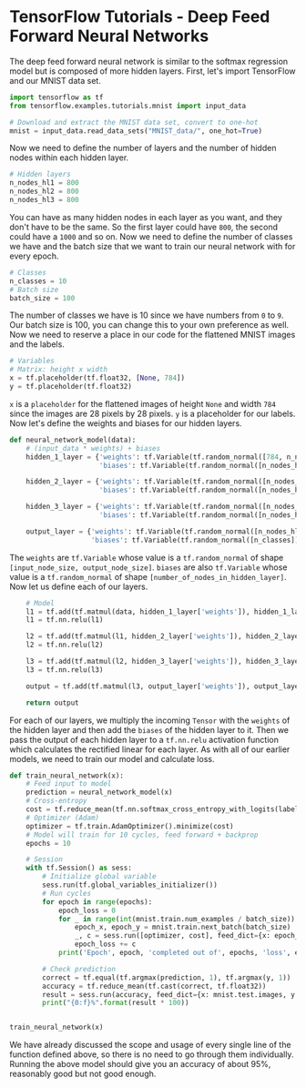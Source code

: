 # TensorFlow Tutorials - Deep Feed Forward Neural Networks

The deep feed forward neural network is similar to the softmax regression model but is composed of more hidden layers. First, let's import TensorFlow and our MNIST data set.

```python
import tensorflow as tf
from tensorflow.examples.tutorials.mnist import input_data

# Download and extract the MNIST data set, convert to one-hot
mnist = input_data.read_data_sets("MNIST_data/", one_hot=True)
```

Now we need to define the number of layers and the number of hidden nodes within each hidden layer. 

```python
# Hidden layers
n_nodes_hl1 = 800
n_nodes_hl2 = 800
n_nodes_hl3 = 800
```

You can have as many hidden nodes in each layer as you want, and they don't have to be the same. So the first layer could have `800`, the second could have a `1000` and so on. Now we need to define the number of classes we have and the batch size that we want to train our neural network with for every epoch.

```python
# Classes
n_classes = 10
# Batch size
batch_size = 100
```

The number of classes we have is 10 since we have numbers from `0` to `9`. Our batch size is 100, you can change this to your own preference as well. Now we need to reserve a place in our code for the flattened MNIST images and the labels.

```python
# Variables
# Matrix: height x width
x = tf.placeholder(tf.float32, [None, 784])
y = tf.placeholder(tf.float32)
```

`x` is a `placeholder` for the flattened images of height `None` and width `784` since the images are 28 pixels by 28 pixels. `y` is a placeholder for our labels. Now let's define the weights and biases for our hidden layers. 

```python
def neural_network_model(data):
    # (input_data * weights) + biases
    hidden_1_layer = {'weights': tf.Variable(tf.random_normal([784, n_nodes_hl1])),
                      'biases': tf.Variable(tf.random_normal([n_nodes_hl1]))}

    hidden_2_layer = {'weights': tf.Variable(tf.random_normal([n_nodes_hl1, n_nodes_hl2])),
                      'biases': tf.Variable(tf.random_normal([n_nodes_hl2]))}

    hidden_3_layer = {'weights': tf.Variable(tf.random_normal([n_nodes_hl2, n_nodes_hl3])),
                      'biases': tf.Variable(tf.random_normal([n_nodes_hl3]))}

    output_layer = {'weights': tf.Variable(tf.random_normal([n_nodes_hl3, n_classes])),
                    'biases': tf.Variable(tf.random_normal([n_classes]))}
```

The `weights` are `tf.Variable` whose value is a `tf.random_normal` of shape `[input_node_size, output_node_size]`. `biases` are also `tf.Variable` whose value is a `tf.random_normal` of shape `[number_of_nodes_in_hidden_layer]`. Now let us define each of our layers.

```python
    # Model
    l1 = tf.add(tf.matmul(data, hidden_1_layer['weights']), hidden_1_layer['biases'])
    l1 = tf.nn.relu(l1)

    l2 = tf.add(tf.matmul(l1, hidden_2_layer['weights']), hidden_2_layer['biases'])
    l2 = tf.nn.relu(l2)

    l3 = tf.add(tf.matmul(l2, hidden_3_layer['weights']), hidden_3_layer['biases'])
    l3 = tf.nn.relu(l3)

    output = tf.add(tf.matmul(l3, output_layer['weights']), output_layer['biases'])

    return output
```

For each of our layers, we multiply the incoming `Tensor` with the `weights` of the hidden layer and then add the `biases` of the hidden layer to it. Then we pass the output of each hidden layer to a `tf.nn.relu` activation function which calculates the rectified linear for each layer. As with all of our earlier models, we need to train our model and calculate loss. 

```python
def train_neural_network(x):
    # Feed input to model
    prediction = neural_network_model(x)
    # Cross-entropy
    cost = tf.reduce_mean(tf.nn.softmax_cross_entropy_with_logits(labels=y, logits=prediction))
    # Optimizer (Adam)
    optimizer = tf.train.AdamOptimizer().minimize(cost)
    # Model will train for 10 cycles, feed forward + backprop
    epochs = 10

    # Session
    with tf.Session() as sess:
        # Initialize global variable
        sess.run(tf.global_variables_initializer())
        # Run cycles
        for epoch in range(epochs):
            epoch_loss = 0
            for _ in range(int(mnist.train.num_examples / batch_size)):
                epoch_x, epoch_y = mnist.train.next_batch(batch_size)
                _, c = sess.run([optimizer, cost], feed_dict={x: epoch_x, y: epoch_y})
                epoch_loss += c
            print('Epoch', epoch, 'completed out of', epochs, 'loss', epoch_loss)

        # Check prediction
        correct = tf.equal(tf.argmax(prediction, 1), tf.argmax(y, 1))
        accuracy = tf.reduce_mean(tf.cast(correct, tf.float32))
        result = sess.run(accuracy, feed_dict={x: mnist.test.images, y: mnist.test.labels})
        print("{0:f}%".format(result * 100))


train_neural_network(x)
```

We have already discussed the scope and usage of every single line of the function defined above, so there is no need to go through them individually. Running the above model should give you an accuracy of about 95%, reasonably good but not good enough. 